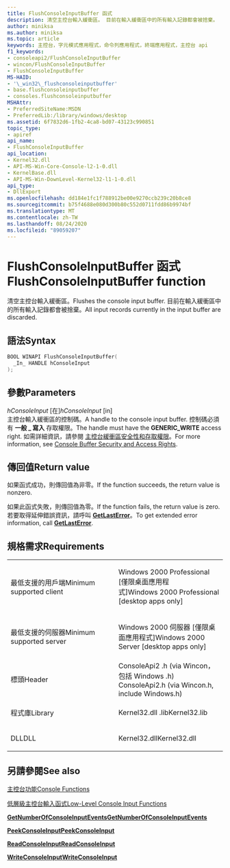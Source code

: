 ```yaml
---
title: FlushConsoleInputBuffer 函式
description: 清空主控台輸入緩衝區。 目前在輸入緩衝區中的所有輸入記錄都會被捨棄。
author: miniksa
ms.author: miniksa
ms.topic: article
keywords: 主控台，字元模式應用程式，命令列應用程式，終端應用程式，主控台 api
f1_keywords:
- consoleapi2/FlushConsoleInputBuffer
- wincon/FlushConsoleInputBuffer
- FlushConsoleInputBuffer
MS-HAID:
- '\_win32\_flushconsoleinputbuffer'
- base.flushconsoleinputbuffer
- consoles.flushconsoleinputbuffer
MSHAttr:
- PreferredSiteName:MSDN
- PreferredLib:/library/windows/desktop
ms.assetid: 6f7832d6-1fb2-4ca8-bd07-43123c990851
topic_type:
- apiref
api_name:
- FlushConsoleInputBuffer
api_location:
- Kernel32.dll
- API-MS-Win-Core-Console-l2-1-0.dll
- KernelBase.dll
- API-MS-Win-DownLevel-Kernel32-l1-1-0.dll
api_type:
- DllExport
ms.openlocfilehash: dd184e1fc1f788912be00e9270ccb239c20b8ce8
ms.sourcegitcommit: b75f4688e080d300b80c552d0711fdd86b9974bf
ms.translationtype: MT
ms.contentlocale: zh-TW
ms.lasthandoff: 08/24/2020
ms.locfileid: "89059207"
---
```

# <a name="flushconsoleinputbuffer-function"></a><span data-ttu-id="efe24-105">FlushConsoleInputBuffer 函式</span><span class="sxs-lookup"><span data-stu-id="efe24-105">FlushConsoleInputBuffer function</span></span>


<span data-ttu-id="efe24-106">清空主控台輸入緩衝區。</span><span class="sxs-lookup"><span data-stu-id="efe24-106">Flushes the console input buffer.</span></span> <span data-ttu-id="efe24-107">目前在輸入緩衝區中的所有輸入記錄都會被捨棄。</span><span class="sxs-lookup"><span data-stu-id="efe24-107">All input records currently in the input buffer are discarded.</span></span>

<a name="syntax"></a><span data-ttu-id="efe24-108">語法</span><span class="sxs-lookup"><span data-stu-id="efe24-108">Syntax</span></span>
------

```C
BOOL WINAPI FlushConsoleInputBuffer(
  _In_ HANDLE hConsoleInput
);
```

<a name="parameters"></a><span data-ttu-id="efe24-109">參數</span><span class="sxs-lookup"><span data-stu-id="efe24-109">Parameters</span></span>
----------

<span data-ttu-id="efe24-110">*hConsoleInput* \[在\]</span><span class="sxs-lookup"><span data-stu-id="efe24-110">*hConsoleInput* \[in\]</span></span>  
<span data-ttu-id="efe24-111">主控台輸入緩衝區的控制碼。</span><span class="sxs-lookup"><span data-stu-id="efe24-111">A handle to the console input buffer.</span></span> <span data-ttu-id="efe24-112">控制碼必須有 **一般 \_ 寫入** 存取權限。</span><span class="sxs-lookup"><span data-stu-id="efe24-112">The handle must have the **GENERIC\_WRITE** access right.</span></span> <span data-ttu-id="efe24-113">如需詳細資訊，請參閱 [主控台緩衝區安全性和存取權限](console-buffer-security-and-access-rights.md)。</span><span class="sxs-lookup"><span data-stu-id="efe24-113">For more information, see [Console Buffer Security and Access Rights](console-buffer-security-and-access-rights.md).</span></span>

<a name="return-value"></a><span data-ttu-id="efe24-114">傳回值</span><span class="sxs-lookup"><span data-stu-id="efe24-114">Return value</span></span>
------------

<span data-ttu-id="efe24-115">如果函式成功，則傳回值為非零。</span><span class="sxs-lookup"><span data-stu-id="efe24-115">If the function succeeds, the return value is nonzero.</span></span>

<span data-ttu-id="efe24-116">如果此函式失敗，則傳回值為零。</span><span class="sxs-lookup"><span data-stu-id="efe24-116">If the function fails, the return value is zero.</span></span> <span data-ttu-id="efe24-117">若要取得延伸錯誤資訊，請呼叫 [**GetLastError**](https://msdn.microsoft.com/library/windows/desktop/ms679360)。</span><span class="sxs-lookup"><span data-stu-id="efe24-117">To get extended error information, call [**GetLastError**](https://msdn.microsoft.com/library/windows/desktop/ms679360).</span></span>

<a name="requirements"></a><span data-ttu-id="efe24-118">規格需求</span><span class="sxs-lookup"><span data-stu-id="efe24-118">Requirements</span></span>
------------

<table>
<colgroup>
<col width="50%" />
<col width="50%" />
</colgroup>
<tbody>
<tr class="odd">
<td><p><span data-ttu-id="efe24-119">最低支援的用戶端</span><span class="sxs-lookup"><span data-stu-id="efe24-119">Minimum supported client</span></span></p></td>
<td><p><span data-ttu-id="efe24-120">Windows 2000 Professional [僅限桌面應用程式]</span><span class="sxs-lookup"><span data-stu-id="efe24-120">Windows 2000 Professional [desktop apps only]</span></span></p></td>
</tr>
<tr class="even">
<td><p><span data-ttu-id="efe24-121">最低支援的伺服器</span><span class="sxs-lookup"><span data-stu-id="efe24-121">Minimum supported server</span></span></p></td>
<td><p><span data-ttu-id="efe24-122">Windows 2000 伺服器 [僅限桌面應用程式]</span><span class="sxs-lookup"><span data-stu-id="efe24-122">Windows 2000 Server [desktop apps only]</span></span></p></td>
</tr>
<tr class="odd">
<td><p><span data-ttu-id="efe24-123">標頭</span><span class="sxs-lookup"><span data-stu-id="efe24-123">Header</span></span></p></td>
<td><span data-ttu-id="efe24-124">ConsoleApi2 .h (via Wincon，包括 Windows .h) </span><span class="sxs-lookup"><span data-stu-id="efe24-124">ConsoleApi2.h (via Wincon.h, include Windows.h)</span></span></td>
</tr>
<tr class="even">
<td><p><span data-ttu-id="efe24-125">程式庫</span><span class="sxs-lookup"><span data-stu-id="efe24-125">Library</span></span></p></td>
<td><span data-ttu-id="efe24-126">Kernel32.dll .lib</span><span class="sxs-lookup"><span data-stu-id="efe24-126">Kernel32.lib</span></span></td>
</tr>
<tr class="odd">
<td><p><span data-ttu-id="efe24-127">DLL</span><span class="sxs-lookup"><span data-stu-id="efe24-127">DLL</span></span></p></td>
<td><span data-ttu-id="efe24-128">Kernel32.dll</span><span class="sxs-lookup"><span data-stu-id="efe24-128">Kernel32.dll</span></span></td>
</tr>
<tr class="even">
</tr>
<tr class="odd">
</tr>
<tr class="even">
</tr>
</tbody>
</table>

## <a name="span-idsee_alsospansee-also"></a><span data-ttu-id="efe24-129"><span id="see_also"></span>另請參閱</span><span class="sxs-lookup"><span data-stu-id="efe24-129"><span id="see_also"></span>See also</span></span>


[<span data-ttu-id="efe24-130">主控台功能</span><span class="sxs-lookup"><span data-stu-id="efe24-130">Console Functions</span></span>](console-functions.md)

[<span data-ttu-id="efe24-131">低層級主控台輸入函式</span><span class="sxs-lookup"><span data-stu-id="efe24-131">Low-Level Console Input Functions</span></span>](low-level-console-input-functions.md)

[<span data-ttu-id="efe24-132">**GetNumberOfConsoleInputEvents**</span><span class="sxs-lookup"><span data-stu-id="efe24-132">**GetNumberOfConsoleInputEvents**</span></span>](getnumberofconsoleinputevents.md)

[<span data-ttu-id="efe24-133">**PeekConsoleInput**</span><span class="sxs-lookup"><span data-stu-id="efe24-133">**PeekConsoleInput**</span></span>](peekconsoleinput.md)

[<span data-ttu-id="efe24-134">**ReadConsoleInput**</span><span class="sxs-lookup"><span data-stu-id="efe24-134">**ReadConsoleInput**</span></span>](readconsoleinput.md)

[<span data-ttu-id="efe24-135">**WriteConsoleInput**</span><span class="sxs-lookup"><span data-stu-id="efe24-135">**WriteConsoleInput**</span></span>](writeconsoleinput.md)

 

 




